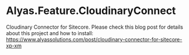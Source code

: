 # Alyas.Feature.CloudinaryConnect
Cloudinary Connector for Sitecore.
Please check this blog post for details about this project and how to install: https://www.alyassolutions.com/post/cloudinary-connector-for-sitecore-xp-xm
